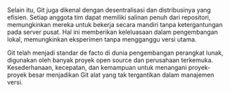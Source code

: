 Selain itu, Git juga dikenal dengan desentralisasi dan distribusinya yang efisien. Setiap anggota tim dapat memiliki salinan penuh dari repositori, memungkinkan mereka untuk bekerja secara mandiri tanpa ketergantungan pada server pusat. Hal ini memberikan keleluasaan dalam pengembangan lokal, memungkinkan eksperimen tanpa mengganggu versi utama. 

Git telah menjadi standar de facto di dunia pengembangan perangkat lunak, digunakan oleh banyak proyek open source dan perusahaan terkemuka. Kesederhanaan, kecepatan, dan kemampuan untuk menangani proyek-proyek besar menjadikan Git alat yang tak tergantikan dalam manajemen versi.

